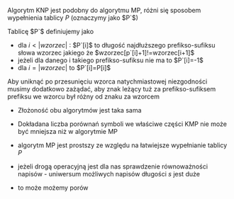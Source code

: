 Algorytm KNP jest podobny do algorytmu MP, różni się sposobem wypełnienia tablicy $P$ (oznaczymy jako $P`$)

Tablicę $P`$ definiujemy jako
- dla $i<|wzorzec|$ : $P`[i]$ to długość najdłuższego prefikso-sufiksu słowa wzorzec jakiego że $wzorzec[p`[i]+1]!=wzorzec[i+1]$
- jeżeli dla danego i takiego prefikso-sufiksu nie ma to $P`[i]=-1$
- dla $i=|wzorzec|$ to $P`[i]=P[i]$

Aby uniknąć po przesunięciu wzorca natychmiastowej niezgodności musimy dodatkowo zażądać, aby znak leżący tuż za prefikso-sufiksem prefiksu we wzorcu był różny od znaku za wzorcem

- Złożoność obu algorytmów jest taka sama
- Dokładana liczba porównań symboli we właściwe części KMP nie może być mniejsza niż w algorytmie MP
- algorytm MP jest prostszy ze względu na łatwiejsze wypełnianie tablicy $P$

- jeżeli drogą operacyjną jest dla nas sprawdzenie równoważności napisów - uniwersum możliwych napisów długości $s$ jest duże
- to może możemy porów
